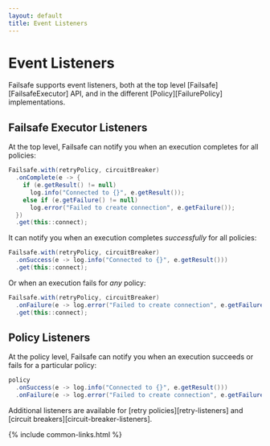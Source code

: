 ```yaml
---
layout: default
title: Event Listeners
---
```


# Event Listeners

Failsafe supports event listeners, both at the top level [Failsafe][FailsafeExecutor] API, and in the different [Policy][FailurePolicy] implementations.

## Failsafe Executor Listeners

At the top level, Failsafe can notify you when an execution completes for all policies:

```java
Failsafe.with(retryPolicy, circuitBreaker)
  .onComplete(e -> {
    if (e.getResult() != null)
      log.info("Connected to {}", e.getResult());
    else if (e.getFailure() != null)
      log.error("Failed to create connection", e.getFailure());
  })
  .get(this::connect);
```

It can notify you when an execution completes *successfully* for all policies:

```java
Failsafe.with(retryPolicy, circuitBreaker)
  .onSuccess(e -> log.info("Connected to {}", e.getResult()))
  .get(this::connect);
```

Or when an execution fails for *any* policy:

```java
Failsafe.with(retryPolicy, circuitBreaker)
  .onFailure(e -> log.error("Failed to create connection", e.getFailure()))
  .get(this::connect);
```

## Policy Listeners

At the policy level, Failsafe can notify you when an execution succeeds or fails for a particular policy:

```java
policy
  .onSuccess(e -> log.info("Connected to {}", e.getResult()))
  .onFailure(e -> log.error("Failed to create connection", e.getFailure()));
```

Additional listeners are available for [retry policies][retry-listeners] and [circuit breakers][circuit-breaker-listeners].

{% include common-links.html %}